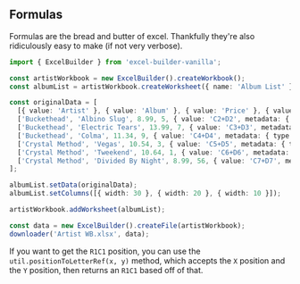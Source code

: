 ## Formulas

Formulas are the bread and butter of excel. Thankfully they're also ridiculously easy to make (if not very verbose).

```ts
import { ExcelBuilder } from 'excel-builder-vanilla';

const artistWorkbook = new ExcelBuilder().createWorkbook();
const albumList = artistWorkbook.createWorksheet({ name: 'Album List' });

const originalData = [
  [{ value: 'Artist' }, { value: 'Album' }, { value: 'Price' }, { value: 'Quantity' }, { value: 'Total' }],
  ['Buckethead', 'Albino Slug', 8.99, 5, { value: 'C2+D2', metadata: { type: 'formula' } }],
  ['Buckethead', 'Electric Tears', 13.99, 7, { value: 'C3+D3', metadata: { type: 'formula' } }],
  ['Buckethead', 'Colma', 11.34, 9, { value: 'C4+D4', metadata: { type: 'formula' } }],
  ['Crystal Method', 'Vegas', 10.54, 3, { value: 'C5+D5', metadata: { type: 'formula' } }],
  ['Crystal Method', 'Tweekend', 10.64, 1, { value: 'C6+D6', metadata: { type: 'formula' } }],
  ['Crystal Method', 'Divided By Night', 8.99, 56, { value: 'C7+D7', metadata: { type: 'formula' } }],
];

albumList.setData(originalData);
albumList.setColumns([{ width: 30 }, { width: 20 }, { width: 10 }]);

artistWorkbook.addWorksheet(albumList);

const data = new ExcelBuilder().createFile(artistWorkbook);
downloader('Artist WB.xlsx', data);
```

If you want to get the `R1C1` position, you can use the `util.positionToLetterRef(x, y)` method, which accepts the `X` position and the `Y` position, then returns an `R1C1` based off of that.
